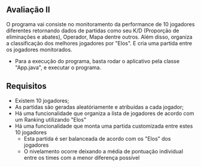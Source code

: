 ## Avaliação II

O programa vai consiste no monitoramento da performance de 10 jogadores diferentes retornando dados de partidas como seu K/D (Proporção de eliminações e abates), Operador, Mapa dentre outros. Além disso, organiza a classificação dos melhores jogadores por "Elos". E cria uma partida entre os jogadores monitorados.
- Para a execução do programa, basta rodar o aplicativo pela classe "App.java", e executar o programa.

## Requisitos
- Existem 10 jogadores;
- As partidas são geradas aleatóriamente e atribuídas a cada jogador;
- Há uma funcionalidade que organiza a lista de jogadores de acordo com um Ranking utilizando "Elos"
- Há uma funcionalidade que monta uma partida customizada entre estes 10 jogadores
    - Esta partida é ser balanceada de acordo com os "Elos" dos jogadores
    - O nivelamento ocorre deixando a média de pontuação individual entre os times com a menor diferença possível
